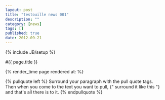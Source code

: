 ```yaml
---
layout: post
title: "testouille news 001"
description: ""
category: [news]
tags: []
published: true
date: 2012-09-21
---
```


{% include JB/setup %}


#{{ page.title }}

{% render_time page rendered at: %}


{% pullquote left %}
Surround your paragraph with the pull quote tags. Then when you come to
the text you want to pull, {" surround it like this "} and that's all there is to it.
{% endpullquote %}
